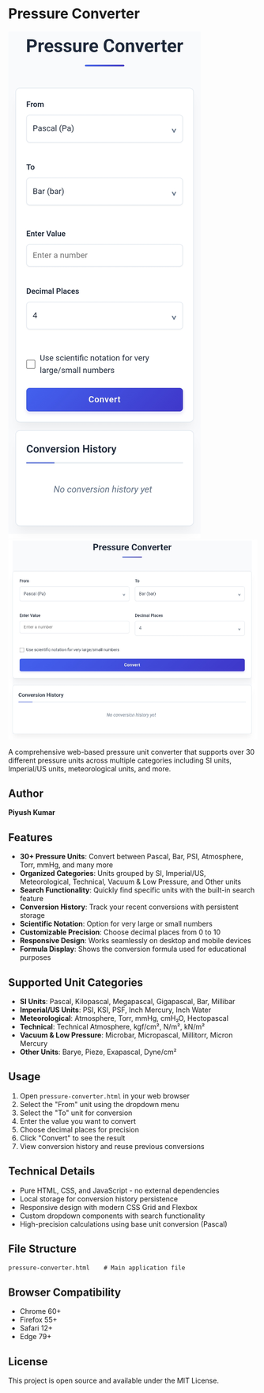 # Pressure Converter

![Pressure Converter Screenshot](https://github.com/piyush-kumar499/Converter-tools/blob/1777969b990509405b089a2d3233691e8c011172/Pressure%20Converter/IMG_20250730_152716.jpg)
![Conversion Result](https://github.com/piyush-kumar499/Converter-tools/blob/1777969b990509405b089a2d3233691e8c011172/Pressure%20Converter/Screenshot_2025-07-30-15-27-40-72_40deb401b9ffe8e1df2f1cc5ba480b12.jpg)

A comprehensive web-based pressure unit converter that supports over 30 different pressure units across multiple categories including SI units, Imperial/US units, meteorological units, and more.

## Author
**Piyush Kumar**

## Features

- **30+ Pressure Units**: Convert between Pascal, Bar, PSI, Atmosphere, Torr, mmHg, and many more
- **Organized Categories**: Units grouped by SI, Imperial/US, Meteorological, Technical, Vacuum & Low Pressure, and Other units
- **Search Functionality**: Quickly find specific units with the built-in search feature
- **Conversion History**: Track your recent conversions with persistent storage
- **Scientific Notation**: Option for very large or small numbers
- **Customizable Precision**: Choose decimal places from 0 to 10
- **Responsive Design**: Works seamlessly on desktop and mobile devices
- **Formula Display**: Shows the conversion formula used for educational purposes

## Supported Unit Categories

- **SI Units**: Pascal, Kilopascal, Megapascal, Gigapascal, Bar, Millibar
- **Imperial/US Units**: PSI, KSI, PSF, Inch Mercury, Inch Water
- **Meteorological**: Atmosphere, Torr, mmHg, cmH₂O, Hectopascal
- **Technical**: Technical Atmosphere, kgf/cm², N/m², kN/m²
- **Vacuum & Low Pressure**: Microbar, Micropascal, Millitorr, Micron Mercury
- **Other Units**: Barye, Pieze, Exapascal, Dyne/cm²

## Usage

1. Open `pressure-converter.html` in your web browser
2. Select the "From" unit using the dropdown menu
3. Select the "To" unit for conversion
4. Enter the value you want to convert
5. Choose decimal places for precision
6. Click "Convert" to see the result
7. View conversion history and reuse previous conversions

## Technical Details

- Pure HTML, CSS, and JavaScript - no external dependencies
- Local storage for conversion history persistence
- Responsive design with modern CSS Grid and Flexbox
- Custom dropdown components with search functionality
- High-precision calculations using base unit conversion (Pascal)

## File Structure

```
pressure-converter.html    # Main application file
```

## Browser Compatibility

- Chrome 60+
- Firefox 55+
- Safari 12+
- Edge 79+

## License

This project is open source and available under the MIT License.
